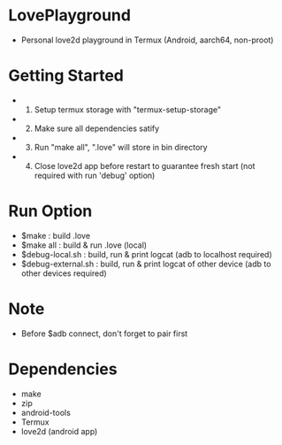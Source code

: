 # LovePlayground
- Personal love2d playground in Termux (Android, aarch64, non-proot)

# Getting Started
- 1) Setup termux storage with "termux-setup-storage"
- 2) Make sure all dependencies satify
- 3) Run "make all", ".love" will store in bin directory
- 4) Close love2d app before restart to guarantee fresh start (not required with run 'debug' option)

# Run Option
- $make : build .love
- $make all : build & run .love (local)
- $debug-local.sh : build, run & print logcat (adb to localhost required)
- $debug-external.sh : build, run & print logcat of other device (adb to other devices required)

# Note
- Before $adb connect, don't forget to pair first

# Dependencies
- make
- zip
- android-tools
- Termux
- love2d (android app)
